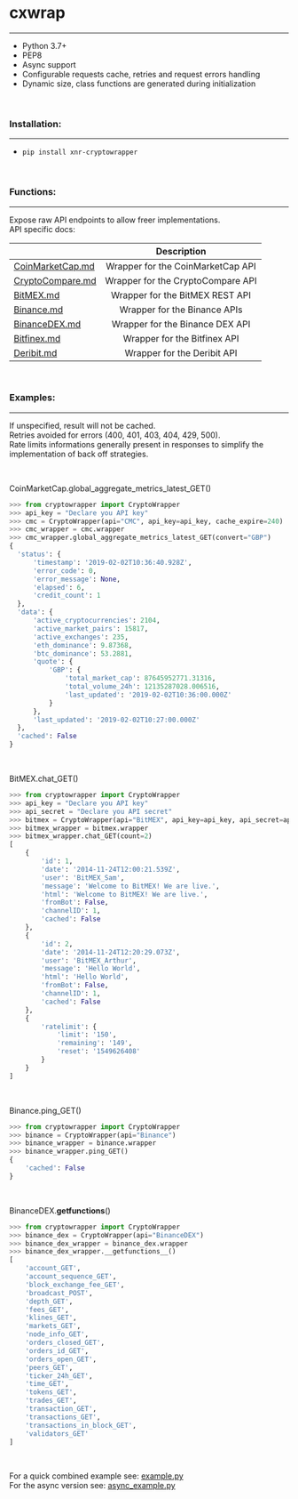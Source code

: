 # cxwrap
---

- Python 3.7+
- PEP8
- Async support
- Configurable requests cache, retries and request errors handling
- Dynamic size, class functions are generated during initialization

<br/>

### Installation:
---

- `pip install xnr-cryptowrapper`

<br />

### Functions:
---

Expose raw API endpoints to allow freer implementations.<br/>
API specific docs:<br/>

|                                                |            Description            |
|------------------------------------------------|:---------------------------------:|
| [CoinMarketCap.md](/bin/docs/CoinMarketCap.md) | Wrapper for the CoinMarketCap API |
| [CryptoCompare.md](/bin/docs/CryptoCompare.md) | Wrapper for the CryptoCompare API |
|               [BitMEX.md](/bin/docs/BitMEX.md) | Wrapper for the BitMEX REST API   |
|             [Binance.md](/bin/docs/Binance.md) | Wrapper for the Binance APIs      |
|       [BinanceDEX.md](/bin/docs/BinanceDEX.md) | Wrapper for the Binance DEX API   |
|           [Bitfinex.md](/bin/docs/Bitfinex.md) | Wrapper for the Bitfinex API      |
|             [Deribit.md](/bin/docs/Deribit.md) | Wrapper for the Deribit API       |

<br/>

### Examples:
---

If unspecified, result will not be cached.<br/>
Retries avoided for errors (400, 401, 403, 404, 429, 500).<br/>
Rate limits informations generally present in responses to simplify the implementation of back off strategies.

<br />

CoinMarketCap.global_aggregate_metrics_latest_GET()
```python
>>> from cryptowrapper import CryptoWrapper
>>> api_key = "Declare you API key"
>>> cmc = CryptoWrapper(api="CMC", api_key=api_key, cache_expire=240)
>>> cmc_wrapper = cmc.wrapper
>>> cmc_wrapper.global_aggregate_metrics_latest_GET(convert="GBP")
{
  'status': {
      'timestamp': '2019-02-02T10:36:40.928Z',
      'error_code': 0,
      'error_message': None,
      'elapsed': 6,
      'credit_count': 1
  },
  'data': {
      'active_cryptocurrencies': 2104,
      'active_market_pairs': 15817,
      'active_exchanges': 235,
      'eth_dominance': 9.87368,
      'btc_dominance': 53.2881,
      'quote': {
          'GBP': {
              'total_market_cap': 87645952771.31316,
              'total_volume_24h': 12135287028.006516,
              'last_updated': '2019-02-02T10:36:00.000Z'
          }
      },
      'last_updated': '2019-02-02T10:27:00.000Z'
  },
  'cached': False
}
```

<br/>

BitMEX.chat_GET()
```python
>>> from cryptowrapper import CryptoWrapper
>>> api_key = "Declare you API key"
>>> api_secret = "Declare you API secret"
>>> bitmex = CryptoWrapper(api="BitMEX", api_key=api_key, api_secret=api_secret)
>>> bitmex_wrapper = bitmex.wrapper
>>> bitmex_wrapper.chat_GET(count=2)
[
    {
        'id': 1,
        'date': '2014-11-24T12:00:21.539Z',
        'user': 'BitMEX_Sam',
        'message': 'Welcome to BitMEX! We are live.',
        'html': 'Welcome to BitMEX! We are live.',
        'fromBot': False,
        'channelID': 1,
        'cached': False
    },
    {
        'id': 2,
        'date': '2014-11-24T12:20:29.073Z',
        'user': 'BitMEX_Arthur',
        'message': 'Hello World',
        'html': 'Hello World',
        'fromBot': False,
        'channelID': 1,
        'cached': False
    },
    {
        'ratelimit': {
            'limit': '150',
            'remaining': '149',
            'reset': '1549626408'
        }
    }
]
```

<br/>

Binance.ping_GET()
```python
>>> from cryptowrapper import CryptoWrapper
>>> binance = CryptoWrapper(api="Binance")
>>> binance_wrapper = binance.wrapper
>>> binance_wrapper.ping_GET()
{
    'cached': False
}
```

<br/>

BinanceDEX.__getfunctions__()
```python
>>> from cryptowrapper import CryptoWrapper
>>> binance_dex = CryptoWrapper(api="BinanceDEX")
>>> binance_dex_wrapper = binance_dex.wrapper
>>> binance_dex_wrapper.__getfunctions__()
[
    'account_GET',
    'account_sequence_GET',
    'block_exchange_fee_GET',
    'broadcast_POST',
    'depth_GET',
    'fees_GET',
    'klines_GET',
    'markets_GET',
    'node_info_GET',
    'orders_closed_GET',
    'orders_id_GET',
    'orders_open_GET',
    'peers_GET',
    'ticker_24h_GET',
    'time_GET',
    'tokens_GET',
    'trades_GET',
    'transaction_GET',
    'transactions_GET',
    'transactions_in_block_GET',
    'validators_GET'
]
```

<br/>

For a quick combined example see: [example.py](/test/example.py)<br/>
For the async version see: [async_example.py](/test/async_example.py)


